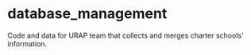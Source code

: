 # database_management
Code and data for URAP team that collects and merges charter schools’ information.
